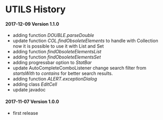 # UTILS History

#### 2017-12-09 Version 1.1.0
* adding function *DOUBLE.parseDouble*
* update function *COL.findObsoleteElements* to handle with Collection now it is possible to use it with List and Set
* adding function *findObsoleteElementsList*   
* adding function *findObsoleteElementsSet*
* adding progressbar option to *StatBar*
* update AutoCompleteComboListener change search filter from *startsWith* to *contains* for better search results.
* adding function  *ALERT.exceptionDialog* 
* adding class *EditCell*
* update javadoc

#### 2017-11-07 Version 1.0.0
* first release

